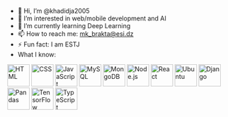 - 👋 Hi, I’m @khadidja2005
- 👀 I’m interested in web/mobile development and AI 
- 🌱 I’m currently learning Deep Learning
- 📫 How to reach me: mk_brakta@esi.dz
- ⚡ Fun fact: I am ESTJ
- What I know:

<p align="start">
  <img alt="HTML" src="https://upload.wikimedia.org/wikipedia/commons/6/61/HTML5_logo_and_wordmark.svg" width="50">
  <img alt="CSS" src="https://upload.wikimedia.org/wikipedia/commons/d/d5/CSS3_logo_and_wordmark.svg" width="50">
  <img alt="JavaScript" src="https://upload.wikimedia.org/wikipedia/commons/6/6a/JavaScript-logo.png" width="50">
  <img alt="MySQL" src="https://www.mysql.com/common/logos/logo-mysql-170x115.png" width="50">
  <img alt="MongoDB" src="https://webassets.mongodb.com/_com_assets/cms/mongodb-logo-rgb-j6w271g1xn.jpg" width="50">
  <img alt="Node.js" src="https://nodejs.org/static/images/logo.svg" width="50">
  <img alt="React" src="https://upload.wikimedia.org/wikipedia/commons/a/a7/React-icon.svg" width="50">
  <img alt="Ubuntu" src="https://assets.ubuntu.com/v1/29985a98-ubuntu-logo32.png" width="50">
  <img alt="Django" src="https://static.djangoproject.com/img/logos/django-logo-negative.svg" width="50">
  <img alt="Pandas" src="https://pandas.pydata.org/static/img/pandas_mark.svg" width="50">
  <img alt="TensorFlow" src="https://upload.wikimedia.org/wikipedia/commons/2/2d/Tensorflow_logo.svg" width="50">
  <img alt="TypeScript" src="https://upload.wikimedia.org/wikipedia/commons/4/4c/Typescript_logo_2020.svg" width="50">
</p>

<!---
khadidja2005/khadidja2005 is a ✨ special ✨ repository because its `README.md` (this file) appears on your GitHub profile.
You can click the Preview link to take a look at your changes.
--->
